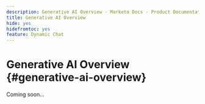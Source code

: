 ```yaml
---
description: Generative AI Overview - Marketo Docs - Product Documentation
title: Generative AI Overview
hide: yes
hidefromtoc: yes
feature: Dynamic Chat
---
```

# Generative AI Overview {#generative-ai-overview}

Coming soon...
